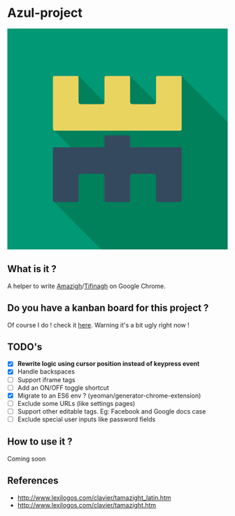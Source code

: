 # Azul-project
![Logo](icon.png)

## What is it ? 
A helper to write [Amazigh](https://en.wikipedia.org/wiki/Berbers)/[Tifinagh](https://fr.wikipedia.org/wiki/Tifinagh) on Google Chrome.

## Do you have a kanban board for this project ?
Of course I do ! check it [here](https://trello.com/b/qPCjmttu/azul-project). Warning it's a bit ugly right now !

## TODO's
- [x] **Rewrite logic using cursor position instead of keypress event**
- [x] Handle backspaces
- [ ] Support iframe tags
- [ ] Add an ON/OFF toggle shortcut
- [x] Migrate to an ES6 env ? (yeoman/generator-chrome-extension)
- [ ] Exclude some URLs (like settings pages)
- [ ] Support other editable tags. Eg: Facebook and Google docs case
- [ ] Exclude special user inputs like password fields

## How to use it ? 
Coming soon

## References
 - http://www.lexilogos.com/clavier/tamazight_latin.htm
 - http://www.lexilogos.com/clavier/tamazight.htm


